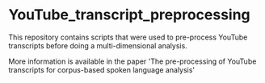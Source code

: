 # YouTube_transcript_preprocessing
This repository contains scripts that were used to pre-process YouTube transcripts before doing a multi-dimensional analysis.

More information is available in the paper 'The pre-processing of YouTube transcripts for corpus-based spoken language analysis'
